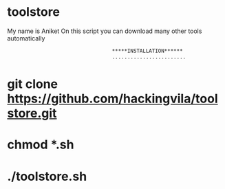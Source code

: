 # toolstore
My name is Aniket
On this script you can download many other tools automatically



                                      *****INSTALLATION******
                                      ........................
# git clone https://github.com/hackingvila/toolstore.git
# chmod *.sh
# ./toolstore.sh
